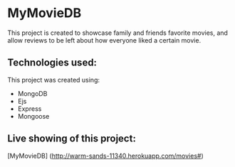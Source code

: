 # MyMovieDB

This project is created to showcase family and friends favorite movies, and allow reviews to be left about how everyone liked a certain movie.


## Technologies used:

This project was created using:

- MongoDB
- Ejs
- Express
- Mongoose

## Live showing of this project:


[MyMovieDB] (http://warm-sands-11340.herokuapp.com/movies#)